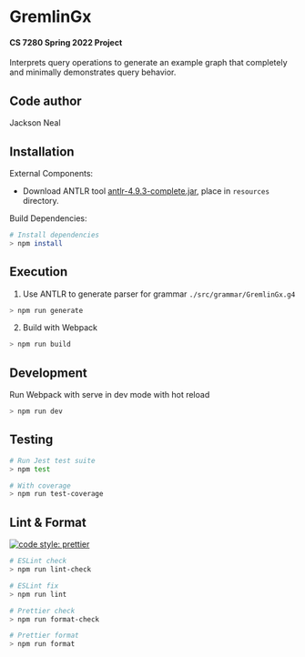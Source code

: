 # GremlinGx

#### CS 7280 Spring 2022 Project

Interprets query operations to generate an example graph that completely and minimally demonstrates
query behavior.

## Code author

Jackson Neal

## Installation

External Components:

- Download ANTLR tool [antlr-4.9.3-complete.jar](https://www.antlr.org/download.html), place in `resources` directory.

Build Dependencies:

```bash
# Install dependencies
> npm install
```

## Execution

1. Use ANTLR to generate parser for grammar `./src/grammar/GremlinGx.g4`

```bash
> npm run generate
```

2. Build with Webpack

```bash
> npm run build
```

## Development

Run Webpack with serve in dev mode with hot reload

```bash
> npm run dev
```

## Testing

```bash
# Run Jest test suite
> npm test

# With coverage
> npm run test-coverage
```

## Lint & Format

[![code style: prettier](https://img.shields.io/badge/code_style-prettier-ff69b4.svg?style=flat-square)](https://github.com/prettier/prettier)

```bash
# ESLint check
> npm run lint-check

# ESLint fix
> npm run lint

# Prettier check
> npm run format-check

# Prettier format
> npm run format
```
